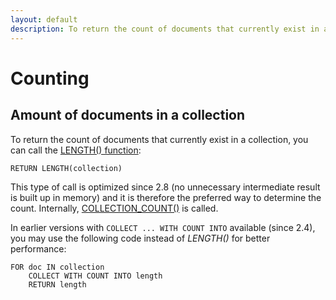 ```yaml
---
layout: default
description: To return the count of documents that currently exist in a collection,you can call the LENGTH() function
---
```

Counting
========

Amount of documents in a collection
-----------------------------------

To return the count of documents that currently exist in a collection,
you can call the [LENGTH() function](functions-array.html#length):

```aql
RETURN LENGTH(collection)
```

This type of call is optimized since 2.8 (no unnecessary intermediate result
is built up in memory) and it is therefore the preferred way to determine the count.
Internally, [COLLECTION_COUNT()](functions-miscellaneous.html#collection_count) is called.

In earlier versions with `COLLECT ... WITH COUNT INTO` available (since 2.4),
you may use the following code instead of *LENGTH()* for better performance:

```aql
FOR doc IN collection
    COLLECT WITH COUNT INTO length
    RETURN length
```
